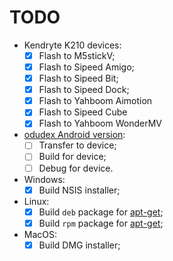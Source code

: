# TODO

- Kendryte K210 devices:
  - [x] Flash to M5stickV;
  - [x] Flash to Sipeed Amigo;
  - [x] Flash to Sipeed Bit;
  - [x] Flash to Sipeed Dock;
  - [x] Flash to Yahboom Aimotion
  - [x] Flash to Sipeed Cube  
  - [x] Flash to Yahboom WonderMV
- [odudex Android version](https://github.com/odudex/krux_binaries/tree/main/Android):
  - [ ] Transfer to device;
  - [ ] Build for device;
  - [ ] Debug for device.
- Windows:
  - [x] Build NSIS installer;
- Linux:
  - [x] Build `deb` package for [apt-get](https://www.debian.org/doc/manuals/apt-howto/);
  - [x] Build `rpm` package for [apt-get](https://access.redhat.com/sites/default/files/attachments/rpm_building_howto.pdf);
- MacOS:
  - [x] Build DMG installer;
